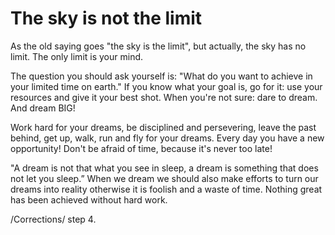 # The sky is not the limit 
As the old saying goes "the sky is the limit", but actually, the sky has no limit. 
The only limit is your mind. 

The question you should ask yourself is: "What do you want to achieve in your limited time on earth."
If you know what your goal is, go for it: use your resources and give it your best shot.
When you're not sure: dare to dream. And dream BIG!

Work hard for your dreams, be disciplined and persevering, leave the past behind, get up, walk, 
run and fly for your dreams. Every day you have a new opportunity! Don't be afraid of time, 
because it's never too late!

"A dream is not that what you see in sleep, a dream is something that does not let you sleep.”
When we dream we should also make efforts to turn our dreams into reality otherwise it is foolish and a waste of time. 
Nothing great has been achieved without hard work. 

/Corrections/ step 4.



